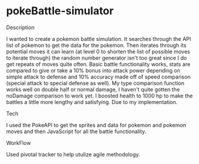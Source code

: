 # pokeBattle-simulator

Description

I wanted to create a pokemon battle simulation. It searches through the API list of pokemon to get the data for the pokemon. Then iterates through its potential moves it can learn (at level 0 to shorten the list of possible moves to iterate through) the random number generator isn't too great since I do get repeats of moves quite often. Basic battle functionality works, stats are compared to give or take a 10% bonus into attack power depending on simple attack to defense and 10% accuracy made off of speed comparison (special attack to special defense as well). My type comparison function works well on double half or normal damage, I haven't quite gotten the noDamage comparison to work yet. I boosted health to 1000 hp to make the battles a little more lengthy and satisfying. Due to my implementation.

Tech

I used the PokeAPI to get the sprites and data for pokemon and pokemon moves and then JavaScript for all the battle functionality.

WorkFlow

Used pivotal tracker to help utulize agile methodology. 
